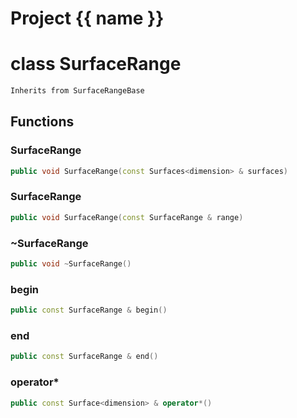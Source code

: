 <script setup>
import {useRoute} from 'vitepress'
const {path} = useRoute()
const tokens = path.split('/')
const words = tokens[2].split('-');
for (let i = 0; i < words.length; i++) {
    words[i] = words[i].charAt(0).toUpperCase() + words[i].slice(1);
    words[i] = words[i].replace('geode', 'Geode')
}
const name = words.join('-');
</script>
# Project {{ name }}

# class SurfaceRange


```cpp
Inherits from SurfaceRangeBase
```



## Functions

### SurfaceRange

```cpp
public void SurfaceRange(const Surfaces<dimension> & surfaces)
```


### SurfaceRange

```cpp
public void SurfaceRange(const SurfaceRange & range)
```


### ~SurfaceRange

```cpp
public void ~SurfaceRange()
```


### begin

```cpp
public const SurfaceRange & begin()
```


### end

```cpp
public const SurfaceRange & end()
```


### operator*

```cpp
public const Surface<dimension> & operator*()
```





